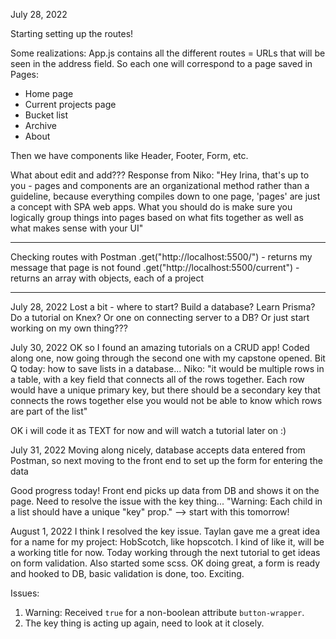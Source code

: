 July 28, 2022

Starting setting up the routes! 

Some realizations: App.js contains all the different routes = URLs that will be seen in the address field. So each one will correspond to a page saved in Pages: 
- Home page
- Current projects page
- Bucket list
- Archive
- About

Then we have components like Header, Footer, Form, etc. 

What about edit and add??? 
Response from Niko: "Hey Irina, that's up to you - pages and components are an organizational method rather than a guideline, because everything compiles down to one page, 'pages' are just a concept with SPA web apps. What you should do is make sure you logically group things into pages based on what fits together as well as what makes sense with your UI"

----

Checking routes with Postman
.get("http://localhost:5500/") - returns my message that page is not found
.get("http://localhost:5500/current") - returns an array with objects, each of a project

--- 
July 28, 2022
Lost a bit - where to start? Build a database? Learn Prisma? Do a tutorial on Knex? Or one on connecting server to a DB? Or just start working on my own thing??? 

July 30, 2022
OK so I found an amazing tutorials on a CRUD app! Coded along one, now going through the second one with my capstone opened. 
Bit Q today: how to save lists in a database... Niko: "it would be multiple rows in a table, with a key field that connects all of the rows together. Each row would have a unique primary key, but there should be a secondary key that connects the rows together else you would not be able to know which rows are part of the list"

OK i will code it as TEXT for now and will watch a tutorial later on :)

July 31, 2022
Moving along nicely, database accepts data entered from Postman, so next  moving to the front end to set up the form for entering the data

Good progress today! Front end picks up data from DB and shows it on the page. Need to resolve the issue with the key thing... "Warning: Each child in a list should have a unique "key" prop."
--> start with this tomorrow!

August 1, 2022
I think I resolved the key issue.
Taylan gave me a great idea for a name for my project: HobScotch, like hopscotch. I kind of like it, will be a working title for now. 
Today working through the next tutorial to get ideas on form validation. Also started some scss. 
OK doing great, a form is ready and hooked to DB, basic validation is done, too. Exciting. 

Issues: 
1. Warning: Received `true` for a non-boolean attribute `button-wrapper`.
2. The key thing is acting up again, need to look at it closely.
